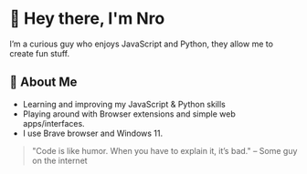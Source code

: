 # 👋 Hey there, I'm Nro

I’m a curious guy who enjoys JavaScript and Python, they allow me to create fun stuff.

## 🚀 About Me
- Learning and improving my JavaScript & Python skills
- Playing around with Browser extensions and simple web apps/interfaces.
- I use Brave browser and Windows 11.

> "Code is like humor. When you have to explain it, it’s bad." – Some guy on the internet
